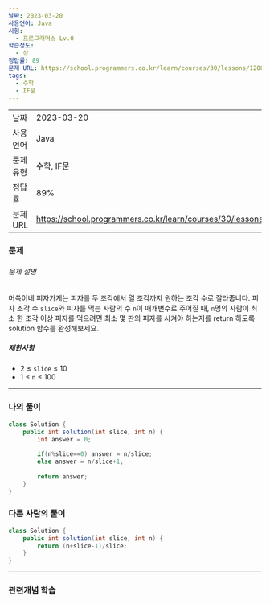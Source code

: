 ```yaml
---
날짜: 2023-03-20
사용언어: Java
시험:
  - 프로그래머스 Lv.0
학습정도:
  - 상
정답률: 89
문제 URL: https://school.programmers.co.kr/learn/courses/30/lessons/120816
tags:
  - 수학
  - IF문
---
```

|           |                                                                  |
| --------- | ---------------------------------------------------------------- |
| 날짜      | 2023-03-20                                                       |
| 사용 언어 | Java                                                             |
| 문제 유형 | 수학, IF문                                                       |
| 정답률    | 89%                                                              |
| 문제 URL  | https://school.programmers.co.kr/learn/courses/30/lessons/120816 |

### 문제

###### 문제 설명

머쓱이네 피자가게는 피자를 두 조각에서 열 조각까지 원하는 조각 수로 잘라줍니다. 피자 조각 수 `slice`와 피자를 먹는 사람의 수 `n`이 매개변수로 주어질 때, `n`명의 사람이 최소 한 조각 이상 피자를 먹으려면 최소 몇 판의 피자를 시켜야 하는지를 return 하도록 solution 함수를 완성해보세요.

##### 제한사항

- 2 ≤ `slice` ≤ 10
- 1 ≤ `n` ≤ 100

---

### 나의 풀이

```java
class Solution {
    public int solution(int slice, int n) {
        int answer = 0;
        
        if(n%slice==0) answer = n/slice;
        else answer = n/slice+1;        
        
        return answer;
    }
}
```

### 다른 사람의 풀이

```java
class Solution {
    public int solution(int slice, int n) {
        return (n+slice-1)/slice;
    }
}
```

---
### 관련개념 학습
